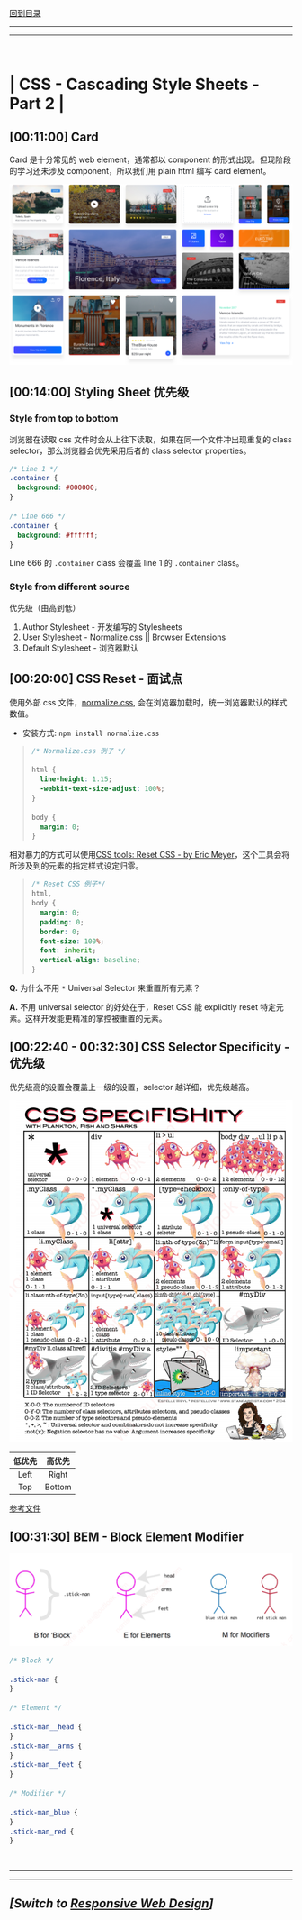 [回到目录](../../README.md)

<hr>
<hr>
<br>

# | CSS - Cascading Style Sheets - Part 2 |

## [00:11:00] Card

Card 是十分常见的 web element，通常都以 component 的形式出现。但现阶段的学习还未涉及 component，所以我们用 plain html 编写 card element。

![Card Design](./note-assets/bg-all.png)

## [00:14:00] Styling Sheet 优先级

### Style from top to bottom

浏览器在读取 css 文件时会从上往下读取，如果在同一个文件冲出现重复的 class selector，那么浏览器会优先采用后者的 class selector properties。

```css
/* Line 1 */
.container {
  background: #000000;
}

/* Line 666 */
.container {
  background: #ffffff;
}
```

Line 666 的 `.container` class 会覆盖 line 1 的 `.container` class。

### Style from different source

优先级（由高到低）

1. Author Stylesheet - 开发编写的 Stylesheets
2. User Stylesheet - Normalize.css || Browser Extensions
3. Default Stylesheet - 浏览器默认

## [00:20:00] CSS Reset - 面试点

使用外部 css 文件，[normalize.css](https://necolas.github.io/normalize.css/), 会在浏览器加载时，统一浏览器默认的样式数值。

- 安装方式: `npm install normalize.css`

> ```css
> /* Normalize.css 例子 */
>
> html {
>   line-height: 1.15;
>   -webkit-text-size-adjust: 100%;
> }
>
> body {
>   margin: 0;
> }
> ```

相对暴力的方式可以使用[CSS tools: Reset CSS - by Eric Meyer](https://meyerweb.com/eric/tools/css/reset/)，这个工具会将所涉及到的元素的指定样式设定归零。

> ```css
> /* Reset CSS 例子*/
> html,
> body {
>   margin: 0;
>   padding: 0;
>   border: 0;
>   font-size: 100%;
>   font: inherit;
>   vertical-align: baseline;
> }
> ```

**Q.** 为什么不用 `*` Universal Selector 来重置所有元素？

**A.** 不用 universal selector 的好处在于，Reset CSS 能 explicitly reset 特定元素。这样开发能更精准的掌控被重置的元素。

## [00:22:40 - 00:32:30] CSS Selector Specificity - 优先级

优先级高的设置会覆盖上一级的设置，selector 越详细，优先级越高。

![CSS SpeciFISHity](./note-assets/css-specifishity.png)

| 低优先 | 高优先 |
| :----: | :----: |
|  Left  | Right  |
|  Top   | Bottom |

[参考文件](https://github.com/NorrisWu0/JRAcademy-FullStack-T14/blob/lectures/lecture-03-css-scss/course-materials/l03_css_scss/css%20-%20specificity.pdf)

## [00:31:30] BEM - Block Element Modifier

![BEM Explained](./note-assets/bem-explain.png)

```css
/* Block */

.stick-man {
}

/* Element */

.stick-man__head {
}
.stick-man__arms {
}
.stick-man__feet {
}

/* Modifier */

.stick-man_blue {
}
.stick-man_red {
}
```

<br>
<hr>
<hr>

## _[Switch to [Responsive Web Design](03_responsiveDesign.md)]_
